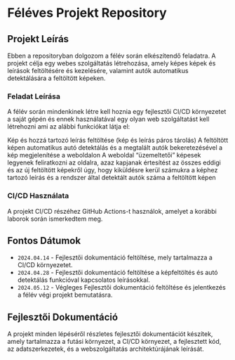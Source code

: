 # Féléves Projekt Repository

## Projekt Leírás
Ebben a repositoryban dolgozom a félév során elkészítendő feladatra. A projekt célja egy webes szolgáltatás létrehozása, amely képes képek és leírások feltöltésére és kezelésére, valamint autók automatikus detektálására a feltöltött képeken.

### Feladat Leírása

A félév során mindenkinek létre kell hoznia egy fejlesztői CI/CD környezetet a saját gépén és ennek használatával egy olyan web szolgáltatást kell létrehozni ami az alábbi funkciókat látja el:

Kép és hozzá tartozó leírás feltöltése (kép és leírás páros tárolás)
A feltöltött képen automatikus autó detektálás és a megtalált autók bekeretezésével a kép megjelenítése a weboldalon
A weboldal “üzemeltetői” képesek legyenek feliratkozni az oldalra, azaz kapjanak értesítést az összes eddigi és az új feltöltött képekről úgy, hogy kiküldésre kerül számukra a képhez tartozó leírás és a rendszer által detektált autók száma a feltöltött képen


### CI/CD Használata
A projekt CI/CD részéhez GitHub Actions-t használok, amelyet a korábbi laborok során ismerkedtem meg.


## Fontos Dátumok
- `2024.04.14` - Fejlesztői dokumentáció feltöltése, mely tartalmazza a CI/CD környezetet.
- `2024.04.28` - Fejlesztői dokumentáció feltöltése a képfeltöltés és autó detektálás funkcióval kapcsolatos leírásokkal.
- `2024.05.12` - Végleges Fejlesztői dokumentáció feltöltése és jelentkezés a félév végi projekt bemutatásra.

## Fejlesztői Dokumentáció
A projekt minden lépéséről részletes fejlesztői dokumentációt készítek, amely tartalmazza a futási környezet, a CI/CD környezet, a fejlesztett kód, az adatszerkezetek, és a webszolgáltatás architektúrájának leírását.
